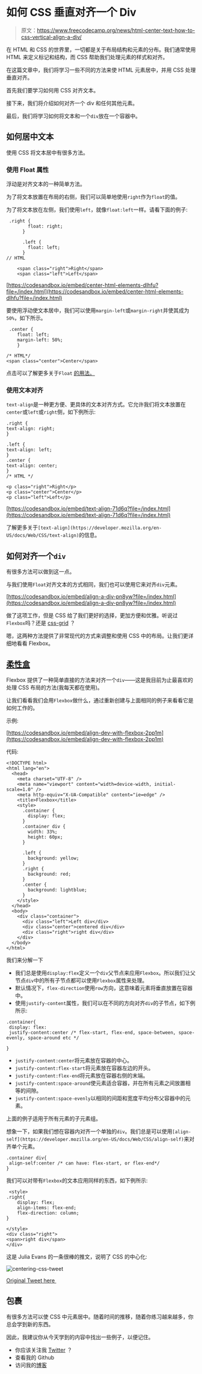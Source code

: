 # 如何 CSS 垂直对齐一个 Div

> 原文：<https://www.freecodecamp.org/news/html-center-text-how-to-css-vertical-align-a-div/>

在 HTML 和 CSS 的世界里，一切都是关于布局结构和元素的分布。我们通常使用 HTML 来定义标记和结构，而 CSS 帮助我们处理元素的样式和对齐。

在这篇文章中，我们将学习一些不同的方法来使 HTML 元素居中，并用 CSS 处理垂直对齐。

首先我们要学习如何用 CSS 对齐文本。

接下来，我们将介绍如何对齐一个 div 和任何其他元素。

最后，我们将学习如何将文本和一个`div`放在一个容器中。

## 如何居中文本

使用 CSS 将文本居中有很多方法。

### 使用 Float 属性

浮动是对齐文本的一种简单方法。

为了将文本放置在布局的右侧，我们可以简单地使用`right`作为`float`的值。

为了将文本放在左侧，我们使用`left`，就像`float:left`一样。请看下面的例子:

```
 .right {
        float: right;
      }

      .left {
        float: left;
      }
// HTML

    <span class="right">Right</span>
    <span class="left">Left</span>
```

[https://codesandbox.io/embed/center-html-elements-dlhfu?file=/index.html](https://codesandbox.io/embed/center-html-elements-dlhfu?file=/index.html)

要使用浮动使文本居中，我们可以使用`margin-left`或`margin-right`并使其成为`50%`，如下所示。

```
 .center {
    float: left;
    margin-left: 50%;
    }

/* HTML*/
<span class="center">Center</span>
```

点击可以了解更多关于`Float` [的用法。](https://developer.mozilla.org/en-US/docs/Web/CSS/float)

### 使用文本对齐

`text-align`是一种更方便、更具体的文本对齐方式。它允许我们将文本放置在`center`或`left`或`right`侧，如下例所示:

```
.right {
text-align: right;
}

.left {
text-align: left;
}
.center {
text-align: center;
}
/* HTML */

<p class="right">Right</p>
<p class="center">Center</p>
<p class="left">Left</p>
```

[https://codesandbox.io/embed/text-align-71d6q?file=/index.html](https://codesandbox.io/embed/text-align-71d6q?file=/index.html)

了解更多关于`[text-align](https://developer.mozilla.org/en-US/docs/Web/CSS/text-align)`的信息。

## 如何对齐一个`div`

有很多方法可以做到这一点。

与我们使用`Float`对齐文本的方式相同，我们也可以使用它来对齐`div`元素。

[https://codesandbox.io/embed/align-a-div-pn8yw?file=/index.html](https://codesandbox.io/embed/align-a-div-pn8yw?file=/index.html)

做了这项工作，但是 CSS 给了我们更好的选择，更加方便和优雅。听说过`Flexbox`吗？还是 [css-grid](https://developer.mozilla.org/en-US/docs/Web/CSS/CSS_Grid_Layout) ？

嗯，这两种方法提供了非常现代的方式来调整和使用 CSS 中的布局。让我们更详细地看看 Flexbox。

## [柔性盒](https://developer.mozilla.org/en-US/docs/Web/CSS/CSS_Flexible_Box_Layout/Basic_Concepts_of_Flexbox)

Flexbox 提供了一种简单直接的方法来对齐一个`div`——这是我目前为止最喜欢的处理 CSS 布局的方法(我每天都在使用)。

让我们看看我们会用`Flexbox`做什么，通过重新创建与上面相同的例子来看看它是如何工作的。

示例:

[https://codesandbox.io/embed/align-dev-with-flexbox-2pp1m](https://codesandbox.io/embed/align-dev-with-flexbox-2pp1m)

代码:

```
<!DOCTYPE html>
<html lang="en">
  <head>
    <meta charset="UTF-8" />
    <meta name="viewport" content="width=device-width, initial-scale=1.0" />
    <meta http-equiv="X-UA-Compatible" content="ie=edge" />
    <title>Flexbox</title>
    <style>
      .container {
        display: flex;
      }
      .container div {
        width: 33%;
        height: 60px;
      }

      .left {
        background: yellow;
      }
      .right {
        background: red;
      }
      .center {
        background: lightblue;
      }
    </style>
  </head>
  <body>
    <div class="container">
      <div class="left">Left div</div>
      <div class="center">centered div</div>
      <div class="right">right div</div>
    </div>
  </body>
</html> 
```

我们来分解一下

*   我们总是使用`display:flex`定义一个`div`父节点来应用`Flexbox`。所以我们让父节点`div`中的所有子节点都可以使用`Flexbox`属性来处理。
*   默认情况下，`flex-direction`使用`row`方向，这意味着元素将垂直放置在容器中。
*   使用`justify-content`属性，我们可以在不同的方向对齐`div`的子节点，如下例所示:

```
.container{
 display: flex:
 justify-content:center /* flex-start, flex-end, space-between, space-evenly, space-around etc */

}
```

*   `justify-content:center`将元素放在容器的中心。
*   `justify-content:flex-start`将元素放在容器左边的开头。
*   `justify-content:flex-end`将元素放在容器右侧的末端。
*   `justify-content:space-around`使元素适合容器，并在所有元素之间放置相等的间隙。
*   `justify-content:space-evenly`以相同的间距和宽度平均分布父容器中的元素。

上面的例子适用于所有元素的子元素组。

想象一下，如果我们想在容器内对齐一个单独的`div`。我们总是可以使用`[align-self](https://developer.mozilla.org/en-US/docs/Web/CSS/align-self)`来对齐单个元素。

```
.container div{
 align-self:center /* can have: flex-start, or flex-end*/
}
```

我们可以对带有`Flexbox`的文本应用同样的东西，如下例所示:

```
 <style>
.right{
    display: flex;
    align-items: flex-end;
    flex-direction: column;
}

</style>
<div class="right">
<span>right div</span>
</div>
```

这是 Julia Evans 的一条很棒的推文，说明了 CSS 的中心化:

![centering-css-tweet](img/0e110f519fca7a305618f70a783a2fed.png)

[Original Tweet here ](https://twitter.com/b0rk/status/1291417463507374097)

## 包裹

有很多方法可以使 CSS 中元素居中。随着时间的推移，随着你练习越来越多，你总会学到新的东西。

因此，我建议你从今天学到的内容中找出一些例子，以便记住。

*   你应该关注我 [Twitter](https://twitter.com/SaidHYN) ？
*   查看我的 Github
*   访问我的[博客](https://saidhayani.com/)